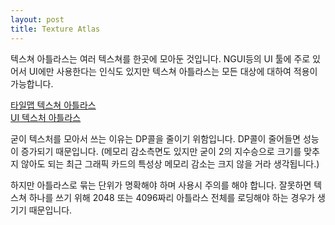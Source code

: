 ```yaml
---
layout: post
title: Texture Atlas
---
```


텍스쳐 아틀라스는 여러 텍스쳐를 한곳에 모아둔 것입니다. NGUI등의 UI 툴에 주로 있어서 UI에만 사용한다는 인식도 있지만 텍스쳐 아틀라스는 모든 대상에 대하여 적용이 가능합니다.

[타일맵 텍스쳐 아틀라스](https://nyhya.tistory.com/166)   
[UI 텍스처 아틀라스](https://playlectric.com/free/open-ui-free-user-interface-textures-casual-games/)

굳이 텍스처를 모아서 쓰는 이유는 DP콜을 줄이기 위함입니다. DP콜이 줄어들면 성능이 증가되기 때문입니다. (메모리 감소측면도 있지만 굳이 2의 지수승으로 크기를 맞추지 않아도 되는 최근 그래픽 카드의 특성상 메모리 감소는 크지 않을 거라 생각됩니다.)

하지만 아틀라스로 묶는 단위가 명확해야 하며 사용시 주의를 해야 합니다. 잘못하면 텍스쳐 하나를 쓰기 위해 2048 또는 4096짜리 아틀라스 전체를 로딩해야 하는 경우가 생기기 때문입니다. 


